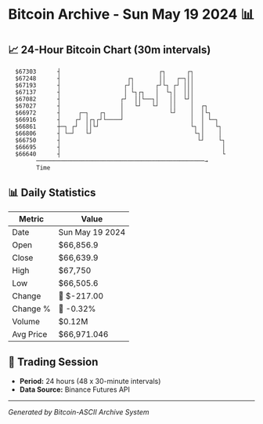 # Bitcoin Archive - Sun May 19 2024 📊

## 📈 24-Hour Bitcoin Chart (30m intervals)

```
  $67303      ┤                            ┌┐      ┌┐          
  $67248      ┤                   ┌┐       ││   ┌─┐││          
  $67193      ┤                  ┌┘│      ┌┘└┐ ┌┘ │││          
  $67137      ┤                  │ └┐┌┐   │  └┐│  │││          
  $67082      ┤                 ┌┘  ││└──┐│   ││  └┘│          
  $67027      ┤                 │   └┘   └┘   ││    │  ┌┐      
  $66972      ┤     ┌─┐   ┌┐    │             └┘    │  │└┐     
  $66916      ┤    ┌┘ │┌┐┌┘└────┘                   │  │ └─┐   
  $66861      ┼─┐ ┌┘  ││└┘                          └┐ │   └┐  
  $66806      ┤ └─┘   └┘                             └┐│    │  
  $66750      ┤                                       └┘    └┐ 
  $66695      ┤                                              │ 
  $66640      ┤                                              └ 
        ────────────────────────────────────────────────→
        Time
```

## 📊 Daily Statistics

| Metric | Value |
|--------|-------|
| Date | Sun May 19 2024 |
| Open | $66,856.9 |
| Close | $66,639.9 |
| High | $67,750 |
| Low | $66,505.6 |
| Change | 🔴 $-217.00 |
| Change % | 🔴 -0.32% |
| Volume | $0.12M |
| Avg Price | $66,971.046 |

## 📅 Trading Session

- **Period:** 24 hours (48 x 30-minute intervals)
- **Data Source:** Binance Futures API

---
*Generated by Bitcoin-ASCII Archive System*
